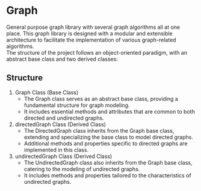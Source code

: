 # Graph
General purpose graph library with several graph algorithms all at one place.
This graph library is designed with a modular and extensible architecture to facilitate the implementation of various graph-related algorithms.<br>
The structure of the project follows an object-oriented paradigm, with an abstract base class and two derived classes:

## Structure
1. Graph Class (Base Class)
   - The Graph class serves as an abstract base class, providing a fundamental structure for graph modeling.
   - It includes essential methods and attributes that are common to both directed and undirected graphs.
2. directedGraph Class (Derived Class)
   - The DirectedGraph class inherits from the Graph base class, extending and specializing the base class to model directed graphs.
   - Additional methods and properties specific to directed graphs are implemented in this class.
3. undirectedGraph Class (Derived Class)
   - The UndirectedGraph class also inherits from the Graph base class, catering to the modeling of undirected graphs.
   - It includes methods and properties tailored to the characteristics of undirected graphs.
